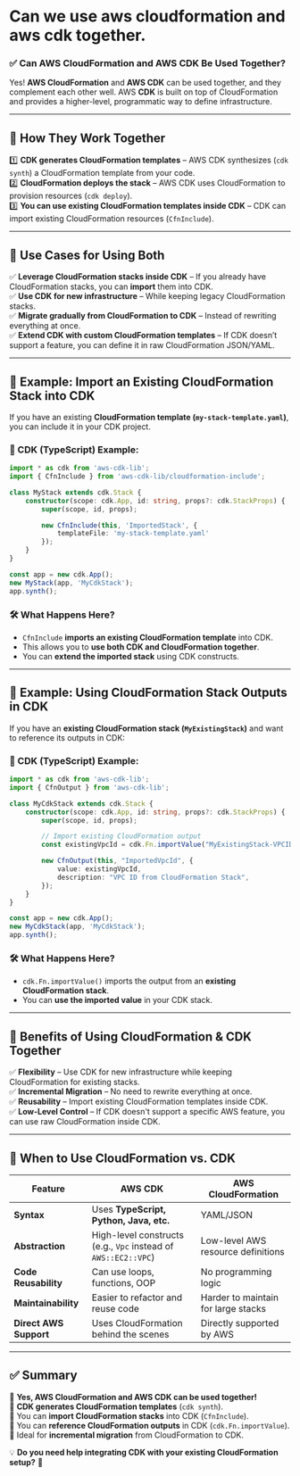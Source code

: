 # Can we use aws cloudformation and aws cdk together.

### **✅ Can AWS CloudFormation and AWS CDK Be Used Together?**
Yes! **AWS CloudFormation** and **AWS CDK** can be used together, and they complement each other well. AWS **CDK** is built on top of CloudFormation and provides a higher-level, programmatic way to define infrastructure. 

---

## **🔹 How They Work Together**
1️⃣ **CDK generates CloudFormation templates** – AWS CDK synthesizes (`cdk synth`) a CloudFormation template from your code.  
2️⃣ **CloudFormation deploys the stack** – AWS CDK uses CloudFormation to provision resources (`cdk deploy`).  
3️⃣ **You can use existing CloudFormation templates inside CDK** – CDK can import existing CloudFormation resources (`CfnInclude`).  

---

## **🚀 Use Cases for Using Both**
✅ **Leverage CloudFormation stacks inside CDK** – If you already have CloudFormation stacks, you can **import** them into CDK.  
✅ **Use CDK for new infrastructure** – While keeping legacy CloudFormation stacks.  
✅ **Migrate gradually from CloudFormation to CDK** – Instead of rewriting everything at once.  
✅ **Extend CDK with custom CloudFormation templates** – If CDK doesn’t support a feature, you can define it in raw CloudFormation JSON/YAML.  

---

## **🔹 Example: Import an Existing CloudFormation Stack into CDK**
If you have an existing **CloudFormation template (`my-stack-template.yaml`)**, you can include it in your CDK project.

### **📌 CDK (TypeScript) Example:**
```typescript
import * as cdk from 'aws-cdk-lib';
import { CfnInclude } from 'aws-cdk-lib/cloudformation-include';

class MyStack extends cdk.Stack {
    constructor(scope: cdk.App, id: string, props?: cdk.StackProps) {
        super(scope, id, props);

        new CfnInclude(this, 'ImportedStack', {
            templateFile: 'my-stack-template.yaml'
        });
    }
}

const app = new cdk.App();
new MyStack(app, 'MyCdkStack');
app.synth();
```
### **🛠️ What Happens Here?**
- `CfnInclude` **imports an existing CloudFormation template** into CDK.
- This allows you to **use both CDK and CloudFormation together**.
- You can **extend the imported stack** using CDK constructs.

---

## **🔹 Example: Using CloudFormation Stack Outputs in CDK**
If you have an **existing CloudFormation stack (`MyExistingStack`)** and want to reference its outputs in CDK:

### **📌 CDK (TypeScript) Example:**
```typescript
import * as cdk from 'aws-cdk-lib';
import { CfnOutput } from 'aws-cdk-lib';

class MyCdkStack extends cdk.Stack {
    constructor(scope: cdk.App, id: string, props?: cdk.StackProps) {
        super(scope, id, props);

        // Import existing CloudFormation output
        const existingVpcId = cdk.Fn.importValue("MyExistingStack-VPCID");

        new CfnOutput(this, "ImportedVpcId", {
            value: existingVpcId,
            description: "VPC ID from CloudFormation Stack",
        });
    }
}

const app = new cdk.App();
new MyCdkStack(app, 'MyCdkStack');
app.synth();
```
### **🛠️ What Happens Here?**
- `cdk.Fn.importValue()` imports the output from an **existing CloudFormation stack**.
- You can **use the imported value** in your CDK stack.

---

## **🔹 Benefits of Using CloudFormation & CDK Together**
✅ **Flexibility** – Use CDK for new infrastructure while keeping CloudFormation for existing stacks.  
✅ **Incremental Migration** – No need to rewrite everything at once.  
✅ **Reusability** – Import existing CloudFormation templates inside CDK.  
✅ **Low-Level Control** – If CDK doesn't support a specific AWS feature, you can use raw CloudFormation inside CDK.  

---

## **🔹 When to Use CloudFormation vs. CDK**
| **Feature** | **AWS CDK** | **AWS CloudFormation** |
|------------|------------|----------------|
| **Syntax** | Uses **TypeScript, Python, Java, etc.** | YAML/JSON |
| **Abstraction** | High-level constructs (e.g., `Vpc` instead of `AWS::EC2::VPC`) | Low-level AWS resource definitions |
| **Code Reusability** | Can use loops, functions, OOP | No programming logic |
| **Maintainability** | Easier to refactor and reuse code | Harder to maintain for large stacks |
| **Direct AWS Support** | Uses CloudFormation behind the scenes | Directly supported by AWS |

---

## **✅ Summary**
🔹 **Yes, AWS CloudFormation and AWS CDK can be used together!**  
🔹 **CDK generates CloudFormation templates** (`cdk synth`).  
🔹 You can **import CloudFormation stacks** into CDK (`CfnInclude`).  
🔹 You can **reference CloudFormation outputs** in CDK (`cdk.Fn.importValue`).  
🔹 Ideal for **incremental migration** from CloudFormation to CDK.  

💡 **Do you need help integrating CDK with your existing CloudFormation setup?** 🚀
